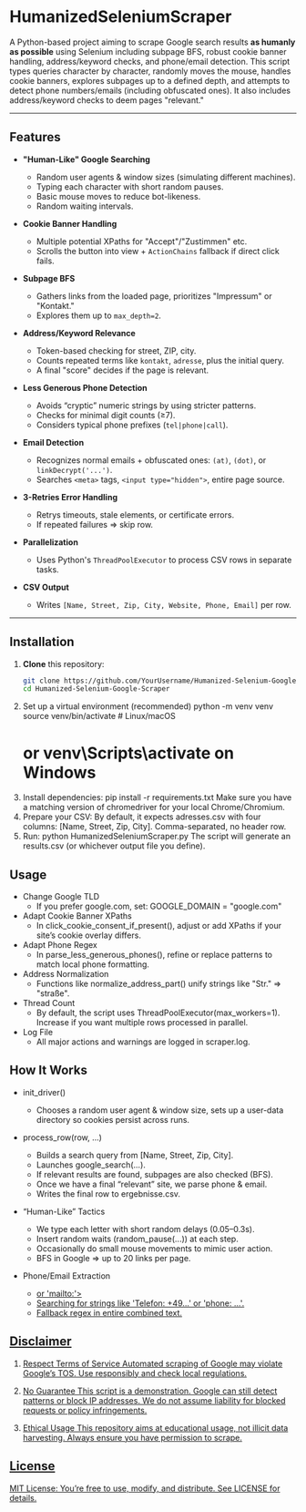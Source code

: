 # HumanizedSeleniumScraper
A Python-based project aiming to scrape Google search results **as humanly as possible** using Selenium including subpage BFS,  robust cookie banner handling, address/keyword checks, and phone/email detection. This script types queries character by character, randomly moves the mouse, handles cookie banners, explores subpages up to a defined depth, and attempts to detect phone numbers/emails (including obfuscated ones). It also includes address/keyword checks to deem pages "relevant."

---

## Features

- **"Human-Like" Google Searching**  
  - Random user agents & window sizes (simulating different machines).  
  - Typing each character with short random pauses.  
  - Basic mouse moves to reduce bot-likeness.  
  - Random waiting intervals.

- **Cookie Banner Handling**  
  - Multiple potential XPaths for "Accept"/"Zustimmen" etc.  
  - Scrolls the button into view + `ActionChains` fallback if direct click fails.

- **Subpage BFS**  
  - Gathers links from the loaded page, prioritizes "Impressum" or "Kontakt."  
  - Explores them up to `max_depth=2`.

- **Address/Keyword Relevance**  
  - Token-based checking for street, ZIP, city.  
  - Counts repeated terms like `kontakt`, `adresse`, plus the initial query.  
  - A final "score" decides if the page is relevant.

- **Less Generous Phone Detection**  
  - Avoids “cryptic” numeric strings by using stricter patterns.  
  - Checks for minimal digit counts (≥7).  
  - Considers typical phone prefixes (`tel|phone|call`).

- **Email Detection**  
  - Recognizes normal emails + obfuscated ones: `(at)`, `(dot)`, or `linkDecrypt('...')`.  
  - Searches `<meta>` tags, `<input type="hidden">`, entire page source.

- **3-Retries Error Handling**  
  - Retrys timeouts, stale elements, or certificate errors.  
  - If repeated failures => skip row.

- **Parallelization**  
  - Uses Python's `ThreadPoolExecutor` to process CSV rows in separate tasks.

- **CSV Output**  
  - Writes `[Name, Street, Zip, City, Website, Phone, Email]` per row.

---

## Installation

1. **Clone** this repository:
   ```bash
   git clone https://github.com/YourUsername/Humanized-Selenium-Google-Scraper.git
   cd Humanized-Selenium-Google-Scraper
2. Set up a virtual environment (recommended)
   python -m venv venv
   source venv/bin/activate  # Linux/macOS
   # or venv\Scripts\activate on Windows
3. Install dependencies:
   pip install -r requirements.txt
   Make sure you have a matching version of chromedriver for your local Chrome/Chromium.
4. Prepare your CSV:
   By default, it expects adresses.csv with four columns: [Name, Street, Zip, City].
   Comma-separated, no header row.
5. Run:
   python HumanizedSeleniumScraper.py
   The script will generate an results.csv (or whichever output file you define).

## Usage

- Change Google TLD
  - If you prefer google.com, set: GOOGLE_DOMAIN = "google.com"
- Adapt Cookie Banner XPaths
  - In click_cookie_consent_if_present(), adjust or add XPaths if your site’s cookie overlay differs.
- Adapt Phone Regex
  - In parse_less_generous_phones(), refine or replace patterns to match local phone formatting.
- Address Normalization
  - Functions like normalize_address_part() unify strings like "Str." => "straße".
- Thread Count
  - By default, the script uses ThreadPoolExecutor(max_workers=1). Increase if you want multiple rows processed in parallel.
- Log File
  - All major actions and warnings are logged in scraper.log.
 
## How It Works

- init_driver()
  - Chooses a random user agent & window size, sets up a user-data directory so cookies persist across runs.

- process_row(row, ...)
  - Builds a search query from [Name, Street, Zip, City].
  - Launches google_search(...).
  - If relevant results are found, subpages are also checked (BFS).
  - Once we have a final “relevant” site, we parse phone & email.
  - Writes the final row to ergebnisse.csv.

- “Human-Like” Tactics
  - We type each letter with short random delays (0.05–0.3s).
  - Insert random waits (random_pause(...)) at each step.
  - Occasionally do small mouse movements to mimic user action.
  - BFS in Google => up to 20 links per page.

- Phone/Email Extraction
  - <a href='tel:'> or 'mailto:'>
  - Searching for strings like 'Telefon: +49...' or 'phone: ...'.
  - Fallback regex in entire combined text.
 
## Disclaimer

1. Respect Terms of Service
   Automated scraping of Google may violate Google’s TOS.
   Use responsibly and check local regulations.

2. No Guarantee
   This script is a demonstration. Google can still detect patterns or block IP addresses.
   We do not assume liability for blocked requests or policy infringements.

3. Ethical Usage
   This repository aims at educational usage, not illicit data harvesting.
   Always ensure you have permission to scrape.

## License

MIT License:
You’re free to use, modify, and distribute. See LICENSE for details.
